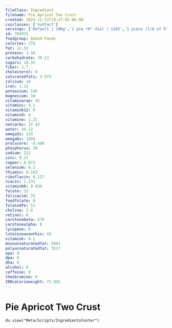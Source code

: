 ```yaml
---
fileClass: Ingredient
filename: Pie Apricot Two Crust
created: 2024-12-21T19:27:02-06:00
cssclasses: ['nutFact']
servings: ['Default | 100g','1 pie (9" dia) | 1203','1 piece (1/8 of 9" dia) | 150','1 surface inch | 19']
id: 784931
foodgroup: Baked Foods
calories: 278
fat: 12.53
protein: 3.16
carbohydrate: 39.13
sugars: 18.35
fiber: 1.7
cholesterol: 0
saturatedfats: 3.073
calcium: 10
iron: 1.32
potassium: 145
magnesium: 10
vitaminarae: 42
vitaminc: 4.1
vitaminb12: 0
vitamind: 0
vitamine: 1.21
netcarbs: 37.43
water: 44.12
omega3s: 233
omega6s: 3304
pralscore: -0.498
phosphorus: 38
sodium: 222
zinc: 0.27
copper: 0.073
selenium: 8.2
thiamin: 0.163
riboflavin: 0.127
niacin: 1.531
vitaminb6: 0.036
folate: 33
folicacid: 25
foodfolate: 8
folatedfe: 51
choline: 3.8
retinol: 0
carotenebeta: 476
carotenealpha: 8
lycopene: 0
luteinzeaxanthin: 43
vitamink: 8.2
monounsaturatedfat: 5091
polyunsaturatedfat: 3537
epa: 0
dpa: 0
dha: 0
alcohol: 0
caffeine: 0
theobromine: 0
200calorieweight: 71.942
---
```


# Pie Apricot Two Crust

```dataviewjs
dv.view("Meta/Scripts/IngredientsFooter")
```